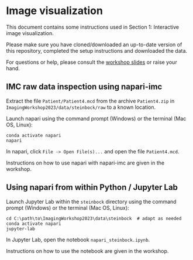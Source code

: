 # Image visualization

This document contains some instructions used in Section 1: Interactive image visualization.

Please make sure you have cloned/downloaded an up-to-date version of this repository, completed the setup instructions and downloaded the data.

For questions or help, please consult the [workshop slides](https://docs.google.com/presentation/d/1IUnl2lz3iU_D_0grOAbYyBeVrPQDU1dI-RHlX0dt4ko/edit?usp=sharing) or raise your hand.

## IMC raw data inspection using napari-imc

Extract the file `Patient/Patient4.mcd` from the archive `Patient4.zip` in `ImagingWorkshop2023/data/steinbock/raw` to a known location.

Launch napari using the command prompt (Windows) or the terminal (Mac OS, Linux):

    conda activate napari
    napari

In napari, click `File -> Open File(s)...` and open the file `Patient4.mcd`.

Instructions on how to use napari with napari-imc are given in the workshop.


## Using napari from within Python / Jupyter Lab

Launch Jupyter Lab within the `steinbock` directory using the command prompt (Windows) or the terminal (Mac OS, Linux):

    cd C:\path\to\ImagingWorkshop2023\data\steinbock  # adapt as needed
    conda activate napari
    jupyter-lab
    
In Jupyter Lab, open the notebook `napari_steinbock.ipynb`.

Instructions on how to use the notebook are given in the workshop.
